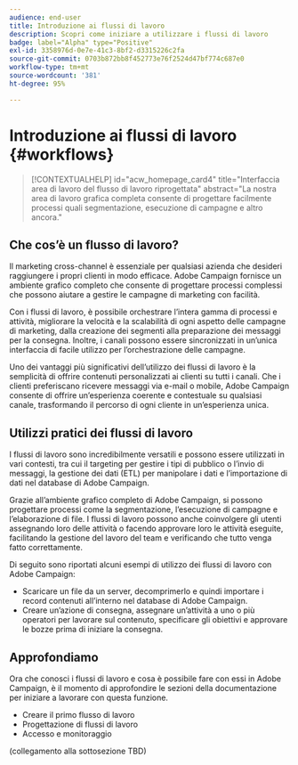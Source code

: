 ```yaml
---
audience: end-user
title: Introduzione ai flussi di lavoro
description: Scopri come iniziare a utilizzare i flussi di lavoro
badge: label="Alpha" type="Positive"
exl-id: 3358976d-0e7e-41c3-8bf2-d3315226c2fa
source-git-commit: 0703b872bb8f452773e76f2524d47bf774c687e0
workflow-type: tm+mt
source-wordcount: '381'
ht-degree: 95%

---
```


# Introduzione ai flussi di lavoro {#workflows}

>[!CONTEXTUALHELP]
>id="acw_homepage_card4"
>title="Interfaccia area di lavoro del flusso di lavoro riprogettata"
>abstract="La nostra area di lavoro grafica completa consente di progettare facilmente processi quali segmentazione, esecuzione di campagne e altro ancora."


## Che cos’è un flusso di lavoro?

Il marketing cross-channel è essenziale per qualsiasi azienda che desideri raggiungere i propri clienti in modo efficace. Adobe Campaign fornisce un ambiente grafico completo che consente di progettare processi complessi che possono aiutare a gestire le campagne di marketing con facilità.

Con i flussi di lavoro, è possibile orchestrare l’intera gamma di processi e attività, migliorare la velocità e la scalabilità di ogni aspetto delle campagne di marketing, dalla creazione dei segmenti alla preparazione dei messaggi per la consegna. Inoltre, i canali possono essere sincronizzati in un’unica interfaccia di facile utilizzo per l’orchestrazione delle campagne.

Uno dei vantaggi più significativi dell’utilizzo dei flussi di lavoro è la semplicità di offrire contenuti personalizzati ai clienti su tutti i canali. Che i clienti preferiscano ricevere messaggi via e-mail o mobile, Adobe Campaign consente di offrire un’esperienza coerente e contestuale su qualsiasi canale, trasformando il percorso di ogni cliente in un’esperienza unica.

## Utilizzi pratici dei flussi di lavoro

I flussi di lavoro sono incredibilmente versatili e possono essere utilizzati in vari contesti, tra cui il targeting per gestire i tipi di pubblico o l’invio di messaggi, la gestione dei dati (ETL) per manipolare i dati e l’importazione di dati nel database di Adobe Campaign.

Grazie all’ambiente grafico completo di Adobe Campaign, si possono progettare processi come la segmentazione, l’esecuzione di campagne e l’elaborazione di file. I flussi di lavoro possono anche coinvolgere gli utenti assegnando loro delle attività o facendo approvare loro le attività eseguite, facilitando la gestione del lavoro del team e verificando che tutto venga fatto correttamente.

Di seguito sono riportati alcuni esempi di utilizzo dei flussi di lavoro con Adobe Campaign:

* Scaricare un file da un server, decomprimerlo e quindi importare i record contenuti all’interno nel database di Adobe Campaign.
* Creare un’azione di consegna, assegnare un’attività a uno o più operatori per lavorare sul contenuto, specificare gli obiettivi e approvare le bozze prima di iniziare la consegna.

## Approfondiamo

Ora che conosci i flussi di lavoro e cosa è possibile fare con essi in Adobe Campaign, è il momento di approfondire le sezioni della documentazione per iniziare a lavorare con questa funzione.

* Creare il primo flusso di lavoro
* Progettazione di flussi di lavoro
* Accesso e monitoraggio

(collegamento alla sottosezione TBD)
